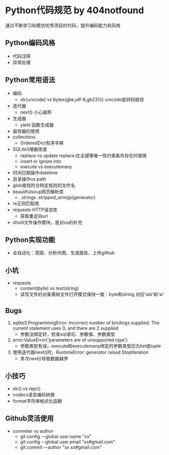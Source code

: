 # Python代码规范 by 404notfound
通过不断学习和模仿优秀项目的代码，提升编码能力和风格

## Python编码风格
- 代码注释
- 异常处理

## Python常用语法
- 编码
	- str(unicode) vs bytes(gbk,utf-8,gb2312) unicode是转码枢纽
- 迭代器
	- next() 小心越界
- 生成器
	- yield 函数生成器
- 装饰器的使用
- collections
	- OrderedDict有序字典
- SQLite3增删改查
	- replace vs update replace:在主键等唯一性约束条件存在时替换
	- insert or ignore into
	- execute vs executemany
- 时间日期操作datetime
- 目录操作os.path
- glob查找符合特定规则的文件名
- beautifulsoup网页解析库
	- .strings .stripped_strings(generator)
- re正则匹配库
- requests HTTP请求库
	- 获取重定向url
- shutil文件操作模块，是对os的补充

## Python实现功能
- 全自动化：爬取、分析作图、生成报告、上传github

## 小坑
- requests
  - content(byte) vs text(string)
  - 读写文件的对象需和文件打开模式保持一致：byte和string 对应'wb'和'w'

## Bugs
1. sqlite3.ProgrammingError: Incorrect number of bindings supplied. The current statement uses 0, and there are 2 supplied
	- 参数没绑定好，检查sql语句、参数值、参数类型
2. error:ValueError('parameters are of unsupported type')
	- 参数类型有误，execute和executemany绑定的参数类型应为list或tuple
3. 使用迭代器next()时，RuntimeError: generator raised StopIteration
	- 多次next()导致数据越界

## 小技巧
- str() vs repr()
- codecs语言编码转换
- format字符串格式化函数

## Github灵活使用
- commiter vs author
	- git config --global user.name "xx"
	- git config --global user.email "xx#gmail.com"
	- git commit --author "xx xx#gmail.com"
	
